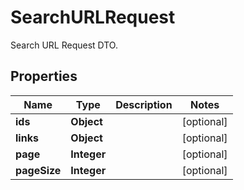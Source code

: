 

# SearchURLRequest

Search URL Request DTO.

## Properties

| Name | Type | Description | Notes |
|------------ | ------------- | ------------- | -------------|
|**ids** | **Object** |  |  [optional] |
|**links** | **Object** |  |  [optional] |
|**page** | **Integer** |  |  [optional] |
|**pageSize** | **Integer** |  |  [optional] |




